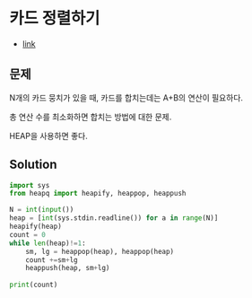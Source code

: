 # 카드 정렬하기

* [link](https://www.acmicpc.net/problem/1715)

## 문제

N개의 카드 뭉치가 있을 때, 카드를 합치는데는 A+B의 연산이 필요하다. 

총 연산 수를 최소화하면 합치는 방법에 대한 문제. 

HEAP을 사용하면 좋다. 


## Solution
```python
import sys
from heapq import heapify, heappop, heappush 

N = int(input())
heap = [int(sys.stdin.readline()) for a in range(N)]
heapify(heap)
count = 0
while len(heap)!=1:
    sm, lg = heappop(heap), heappop(heap)
    count +=sm+lg
    heappush(heap, sm+lg)
    
print(count)

```